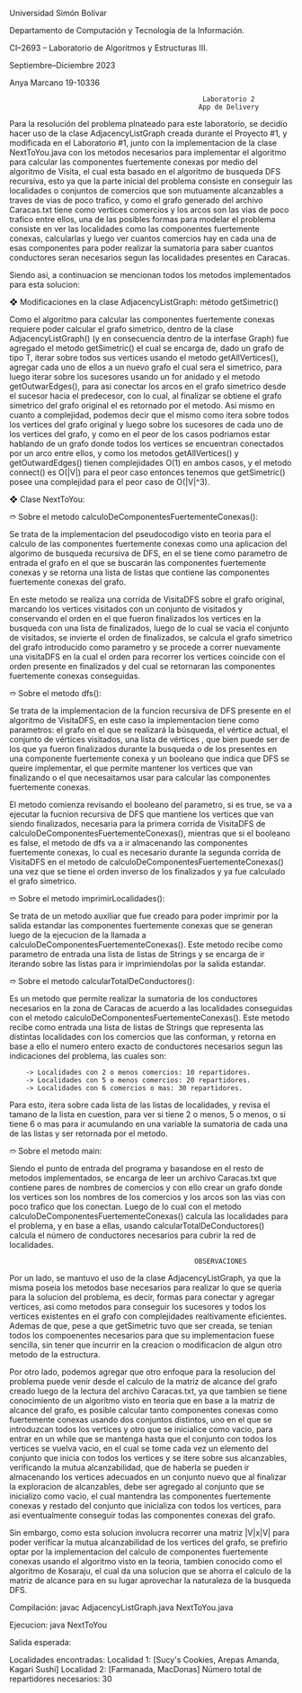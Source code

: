 Universidad Simón Bolívar

Departamento de Computación y Tecnología de la Información.

CI–2693 – Laboratorio de Algoritmos y Estructuras III.

Septiembre–Diciembre 2023

Anya Marcano 19-10336

                                                    Laboratorio 2
                                                   App de Delivery

Para la resolución del problema plnateado para este laboratorio, se decidío hacer uso de la clase AdjacencyListGraph creada durante 
el Proyecto #1, y modificada en el Laboratorio #1, junto con la implementacion de la clase NextToYou.java con los metodos necesarios para 
implementar el algoritmo para calcular las componentes fuertemente conexas por medio del algoritmo de Visita, el cual esta basado en
el algoritmo de busqueda DFS recursiva, esto ya que la parte inicial del problema consiste en conseguir las localidades o conjuntos de 
comercios que son mutuamente alcanzables a traves de vias de poco trafico, y como el grafo generado del archivo Caracas.txt tiene
como vertices comercios y los arcos son las vias de poco trafico entre ellos, una de las posibles formas para modelar el problema consiste
en ver las localidades como las componentes fuertemente conexas, calcularlas y luego ver cuantos comercios hay en cada una de esas componentes
para poder realizar la sumatoria para saber cuantos conductores seran necesarios segun las localidades presentes en Caracas.


Siendo asi, a continuacion se mencionan todos los metodos implementados para esta solucion:


❖ Modificaciones en la clase AdjacencyListGraph: método getSimetric()


  Como el algoritmo para calcular las componentes fuertemente conexas requiere poder calcular el grafo simetrico, dentro de la clase 
  AdjacencyListGraph() (y en consecuencia dentro de la interfase Graph) fue agregado el metodo getSimetric() el cual se encarga de, 
  dado un grafo de tipo T, iterar sobre todos sus vertices usando el metodo getAllVertices(), agregar cada uno de ellos a un nuevo grafo 
  el cual sera el simetrico, para luego iterar sobre los sucesores usando un for anidado y el metodo getOutwarEdges(), para asi conectar los arcos 
  en el grafo simetrico desde el sucesor hacia el predecesor, con lo cual, al finalizar se obtiene el grafo simetrico del grafo original el
  es retornado por el metodo.
  Asi mismo en cuanto a complejidad, podemos decir que el mismo como itera sobre todos los vertices del grafo original y luego sobre los sucesores
  de cada uno de los vertices del grafo, y como en el peor de los casos podriamos estar hablando de un grafo donde todos los vertices se encuentran
  conectados por un arco entre ellos, y como los metodos getAllVertices() y getOutwardEdges() tienen complejidades O(1) en ambos casos, y el metodo 
  connect() es O(|V|) para el peor caso entonces tenemos que getSimetric() posee una complejidad para el peor caso de O(|V|^3).


❖ Clase NextToYou: 

  ➱ Sobre el metodo calculoDeComponentesFuertementeConexas():

  Se trata de la implementacion del pseudocodigo visto en teoria para el calculo de las componentes fuertemente conexas como una aplicacion del algorimo
  de busqueda recursiva de DFS, en el se tiene como parametro de entrada el grafo en el que se buscarán las componentes fuertemente conexas y se 
  retorna una lista de listas que contiene las componentes fuertemente conexas del grafo. 

  En este metodo se realiza una corrida de VisitaDFS sobre el grafo original, marcando los vertices visitados con un conjunto de visitados y conservando
  el orden en el que fueron finalizados los vertices en la busqueda con una lista de finalizados, luego de lo cual se vacia el conjunto de visitados, se
  invierte el orden de finalizados, se calcula el grafo simetrico del grafo introducido como parametro y se procede a correr nuevamente una visitaDFS en la
  cual el orden para recorrer los vertices  coincide con el orden presente en finalizados y del cual se retornaran las componentes fuertemente conexas 
  conseguidas.

  ➱ Sobre el metodo dfs():

  Se trata de la implementacion de la funcion recursiva de DFS presente en el algoritmo de VisitaDFS, en este caso la implementacion tiene como parametros:
  el grafo en el que se realizará la búsqueda, el vértice actual, el conjunto de vértices visitados, una lista de vértices , que bien puede ser de los que 
  ya fueron finalizados durante la busqueda o de los presentes en una componente fuertemente conexa y un booleano que indica que DFS se queire implementar, 
  el que permite mantener los vertices que van finalizando o el que necesaitamos usar para calcular las componentes fuertemente conexas.

  El metodo comienza revisando el booleano del parametro, si es true, se va a ejecutar la fucnion recursiva de DFS que mantiene los vertices que van siendo
  finalizados, necesaria para la primera corrida de VisitaDFS de calculoDeComponentesFuertementeConexas(), mientras que si el booleano es false, el metodo de
  dfs va a ir almacenando las componentes fuertemente conexas, lo cual es necesario durante la segunda corrida de VisitaDFS en el metodo de 
  calculoDeComponentesFuertementeConexas() una vez que se tiene el orden inverso de los finalizados y ya fue calculado el grafo simetrico.

  ➱ Sobre el metodo imprimirLocalidades():

  Se trata de un metodo auxiliar que fue creado para poder imprimir por la salida estandar las componentes fuertemente conexas que se generan luego de la 
  ejecucion de la llamada a calculoDeComponentesFuertementeConexas(). Este metodo recibe como parametro de entrada una lista de listas de Strings y se encarga
  de ir iterando sobre las listas para ir imprimiendolas por la salida estandar.

  ➱ Sobre el metodo calcularTotalDeConductores():

  Es un metodo que permite realizar la sumatoria de los conductores necesarios en la zona de Caracas de acuerdo a las localidades conseguidas con el metodo
  calculoDeComponentesFuertementeConexas(). Este metodo recibe como entrada una lista de listas de Strings que representa las distintas localidades con los
  comercios que las conforman, y retorna en base a ello el numero entero exacto de conductores necesarios segun las indicaciones del problema, las cuales son:

        -> Localidades con 2 o menos comercios: 10 repartidores.
        -> Localidades con 5 o menos comercios: 20 repartidores.
        -> Localidades con 6 comercios o mas: 30 repartidores.

  Para esto, itera sobre cada lista de las listas de localidades, y revisa el tamano de la lista en cuestion, para ver si tiene 2 o menos, 5 o menos, o si tiene
  6 o mas para ir acumulando en una variable la sumatoria de cada una de las listas y ser retornada por el metodo.


  ➱ Sobre el metodo main:

  Siendo el punto de entrada del programa y basandose en el resto de metodos implementados, se encarga de leer un archivo Caracas.txt que contiene pares de 
  nombres de comercios y con ello crear un grafo donde los vertices son los nombres de los comercios y los arcos son las vias con poco trafico que los conectan.
  Luego de lo cual con el metodo calculoDeComponentesFuertementeConexas() calcula las localidades para el problema, y en base a ellas, usando 
  calcularTotalDeConductores() calcula el número de conductores necesarios para cubrir la red de localidades.
  

                                                  OBSERVACIONES 

  Por un lado, se mantuvo el uso de la clase AdjacencyListGraph, ya que la misma poseia los metodos base necesarios para realizar lo que se queria para la solucion
  del problema, es decir, formas para conectar y agregar vertices, asi como metodos para conseguir los sucesores y todos los vertices existentes en el grafo con 
  complejidades realtivamente eficientes. Ademas de que, pese a que getSimetric tuvo que ser creada, se tenian todos los compoenentes necesarios para que su 
  implementacion fuese sencilla, sin tener que incurrir en la creacion o modificacion de algun otro metodo de la estructura.

  Por otro lado, podemos agregar que otro enfoque para la resolucion del problema puede venir desde el calculo de la matriz de alcance del grafo creado luego de la
  lectura del archivo Caracas.txt, ya que tambien se tiene conocimiento de un algoritmo visto en teoria que en base a la matriz de alcance del grafo, es posible 
  calcular tanto componentes conexas como fuertemente conexas usando dos conjuntos distintos, uno en el que se introduzcan todos los vertices y otro que se inicialice
  como vacio, para entrar en un while que se mantenga hasta que el conjunto con todos los vertices se vuelva vacio, en el cual se tome cada vez un elemento del conjunto
  que inicia con todos los vertices y se itere sobre sus alcanzables, verificando la mutua alcanzabilidad, que de haberla se pueden ir almacenando los vertices adecuados 
  en un conjunto nuevo que al finalizar la exploracion de alcanzables, debe ser agregado al conjunto que se inicializo como vacio, el cual mantendra las componentes
  fuertemente conexas y restado del conjunto que inicializa con todos los vertices, para asi eventualmente conseguir todas las componentes conexas del grafo.

  Sin embargo, como esta solucion involucra recorrer una matriz |V|x|V| para poder verificar la mutua alcanzabilidad de los vertices del grafo, se prefirio optar por la 
  implementacion del calculo de componentes fuertemente conexas usando el algoritmo visto en la teoria, tambien conocido como el algoritmo de Kosaraju, el cual da
  una solucion que se ahorra el calculo de la matriz de alcance para en su lugar aprovechar la naturaleza de la busqueda DFS.

  
  Compilación: javac AdjacencyListGraph.java NextToYou.java
  
  Ejecucion: java NextToYou
  
  Salida esperada: 
  
  Localidades encontradas:
  Localidad 1: [Sucy's Cookies, Arepas Amanda, Kagari Sushi]
  Localidad 2: [Farmanada, MacDonas]
  Número total de repartidores necesarios: 30

  



